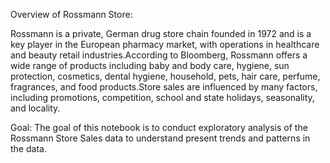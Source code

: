 
Overview of Rossmann Store:

Rossmann is a private, German drug store chain founded in 1972 and is a key player in the European pharmacy market, with operations in healthcare and beauty retail industries.According to Bloomberg, Rossmann offers a wide range of products including baby and body care, hygiene, sun protection, cosmetics, dental hygiene, household, pets, hair care, perfume, fragrances, and food products.Store sales are influenced by many factors, including promotions, competition, school and state holidays, seasonality, and locality.   

Goal:  The goal of this notebook is to conduct exploratory analysis of the Rossmann Store Sales data to understand present trends and patterns in the data.
